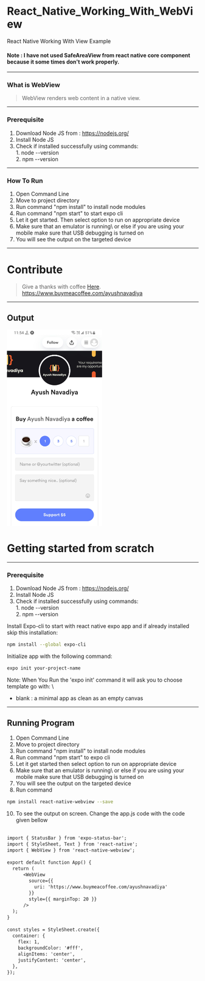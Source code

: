 # React_Native_Working_With_WebView
React Native Working With View Example

#### Note : I have not used SafeAreaView from react native core component because it some times don't work properly.

---
### What is WebView

> WebView renders web content in a native view.


---
### Prerequisite

1. Download Node JS from : https://nodejs.org/
2. Install Node JS
3. Check if installed successfully using commands: \
                                                   1. node --version\
                                                   2. npm --version

---
### How To Run

1. Open Command Line
2. Move to project directory
4. Run command "npm install" to install node modules
5. Run command "npm start" to start expo cli
6. Let it get started. Then select option to run on appropriate device
7. Make sure that an emulator is running\ or else if you are using your mobile make sure that USB debugging is turned on
8. You will see the output on the targeted device


---
# Contribute 

> Give a thanks with coffee [Here](https://www.buymeacoffee.com/ayushnavadiya).\
> https://www.buymeacoffee.com/ayushnavadiya

---
## Output

<img src="https://github.com/Ayush-Navadiya/React_Native_Working_With_WebView/blob/master/Output/output.jpg" width=250>



# Getting started from scratch


---
### Prerequisite

1. Download Node JS from : https://nodejs.org/
2. Install Node JS
3. Check if installed successfully using commands: \
                                                   1. node --version\
                                                   2. npm --version

Install Expo-cli to start with react native expo app and if already installed skip this installation:

```bash
npm install --global expo-cli
```

Initialize app with the following command:

```bash
expo init your-project-name
```

Note: When You Run the 'expo init' command it will ask you to choose template go with: \
 - blank : a minimal app as clean as an empty canvas


---
## Running Program 
1. Open Command Line
2. Move to project directory
4. Run command "npm install" to install node modules
5. Run command "npm start" to expo cli
6. Let it get started then select option to run on appropriate device
7. Make sure that an emulator is running\ or else if you are using your mobile make sure that USB debugging is turned on
8. You will see the output on the targeted device
9. Run command
```bash
npm install react-native-webview --save
```
10. To see the output on screen. Change the app.js code with the code given bellow

```

import { StatusBar } from 'expo-status-bar';
import { StyleSheet, Text } from 'react-native';
import { WebView } from 'react-native-webview';

export default function App() {
  return (
      <WebView
        source={{
          uri: 'https://www.buymeacoffee.com/ayushnavadiya'
        }}
        style={{ marginTop: 20 }}
      />
  );
}

const styles = StyleSheet.create({
  container: {
    flex: 1,
    backgroundColor: '#fff',
    alignItems: 'center',
    justifyContent: 'center',
  },
});

```


